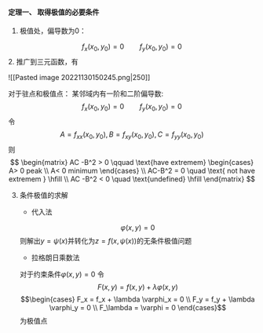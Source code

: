 #### 定理一、 取得极值的必要条件

1. 极值处，偏导数为0： 

$$f_x(x_0,y_0) = 0  \qquad f_y(x_0,y_0) = 0$$
2. 推广到三元函数，有

![[Pasted image 20221130150245.png|250]]

对于驻点和极值点：
某邻域内有一阶和二阶偏导数: 
$$f_x(x_0,y_0) = 0  \qquad f_y(x_0,y_0) = 0$$
令
$$A = f_{xx}(x_0,y_0), B = f_{xy}(x_0,y_0), C = f_{yy}(x_0,y_0)$$
则
$$
\begin{matrix}
AC -B^2 > 0 \qquad \text{have extremem} \begin{cases}
A> 0 peak \\
A< 0 minimum 
\end{cases} \\
AC-B^2 = 0 \quad \text{ not have extremem } \hfill \\
AC -B^2 < 0 \quad \text{undefined} \hfill
\end{matrix}
$$

3. 条件极值的求解
	
	- 代入法
	
	$$\varphi(x,y) = 0$$则解出$y = \psi(x)$并转化为$z = f(x,\psi(x))$的无条件极值问题
	- 拉格朗日乘数法
	
	对于约束条件$\varphi(x,y) = 0$
	令$$F(x,y) = f(x,y) + \lambda\varphi(x,y)$$
	$$\begin{cases}
	F_x = f_x + \lambda \varphi_x = 0 \\
	F_y = f_y + \lambda \varphi_y = 0 \\
	F_\lambda = \varphi = 0
	\end{cases}$$
	为极值点





